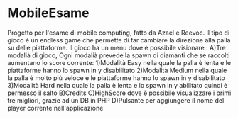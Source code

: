 # MobileEsame
Progetto per l'esame di mobile computing, fatto da Azael e Reevoc. 
Il tipo di gioco è un endless game che permette di far cambiare la direzione alla palla su delle piattaforme.
Il gioco ha un menu dove è possibile visionare :
A)Tre modalià di gioco, Ogni modalià prevede la spawn di diamanti che se raccolti aumentano lo score corrente:
  1)Modalità Easy nella quale la palla è lenta e le piattaforme hanno lo spawn in y disabilitato 
  2)Modalità Medium nella quale la palla è molto più veloce e le piattaforme hanno lo spawn in y disabilitato
  3)Modalità Hard nella quale la palla è lenta e lo spawn in y abilitato quindi è permesso il salto 
B)Credits
C)HighScore dove è possibile visualizzare i primi tre migliori, grazie ad un DB in PHP
D)Pulsante per aggiungere il nome del player corrente nell'applicazione

